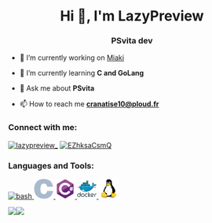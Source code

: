 <h1 align="center">Hi 👋, I'm LazyPreview</h1>
<h3 align="center">PSvita dev</h3>

- 🔭 I’m currently working on [Miaki](https://github.com/cem-3000ve1/Miaki.git)

- 🌱 I’m currently learning **C and GoLang**

- 💬 Ask me about **PSvita**

- 📫 How to reach me **cranatise10@ploud.fr**

<h3 align="left">Connect with me:</h3>
<p align="left">
<a href="https://twitter.com/lazypreview_" target="blank"><img align="center" src="https://raw.githubusercontent.com/rahuldkjain/github-profile-readme-generator/master/src/images/icons/Social/twitter.svg" alt="lazypreview_" height="30" width="40" /></a>
<a href="https://discord.gg/EZhksaCsmQ" target="blank"><img align="center" src="https://raw.githubusercontent.com/rahuldkjain/github-profile-readme-generator/master/src/images/icons/Social/discord.svg" alt="EZhksaCsmQ" height="30" width="40" /></a>
</p>

<h3 align="left">Languages and Tools:</h3>
<p align="left"> <a href="https://www.gnu.org/software/bash/" target="_blank" rel="noreferrer"> <img src="https://www.vectorlogo.zone/logos/gnu_bash/gnu_bash-icon.svg" alt="bash" width="40" height="40"/> </a> <a href="https://www.cprogramming.com/" target="_blank" rel="noreferrer"> <img src="https://raw.githubusercontent.com/devicons/devicon/master/icons/c/c-original.svg" alt="c" width="40" height="40"/> </a> <a href="https://www.w3schools.com/cs/" target="_blank" rel="noreferrer"> <img src="https://raw.githubusercontent.com/devicons/devicon/master/icons/csharp/csharp-original.svg" alt="csharp" width="40" height="40"/> </a> <a href="https://www.docker.com/" target="_blank" rel="noreferrer"> <img src="https://raw.githubusercontent.com/devicons/devicon/master/icons/docker/docker-original-wordmark.svg" alt="docker" width="40" height="40"/> </a> <a href="https://www.linux.org/" target="_blank" rel="noreferrer"> <img src="https://raw.githubusercontent.com/devicons/devicon/master/icons/linux/linux-original.svg" alt="linux" width="40" height="40"/> </a> </p>
<div>
<a href="https://github-readme-stats.vercel.app/api?username=cem-3000ve1&theme=dark">
  <img  align="left" src="https://github-readme-stats.vercel.app/api?username=cem-3000ve1&theme=dark" />
</a>
<a href="https://github-readme-stats.vercel.app/api/top-langs/?username=cem-3000ve1&theme=dark&layout=compact">
  <img align="left" src="https://github-readme-stats.vercel.app/api/top-langs/?username=cem-3000ve1&theme=dark&layout=compact" />
</a>
</div>
